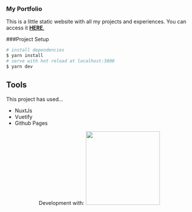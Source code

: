 ### My Portfolio

This is a little static website with all my projects and experiences. You can access it <a href="https://talis-fb.github.io/portfolio/"> <b>HERE</b>. </a>

###Project Setup
```bash
# install dependencies
$ yarn install
# serve with hot reload at localhost:3000
$ yarn dev
```

## Tools

This project has used... 

* NuxtJs
* Vuetify
* Github Pages

<p align="center">
Development with: <img height="200" src="https://cdn.jsdelivr.net/gh/devicons/devicon/icons/nuxtjs/nuxtjs-original-wordmark.svg" />
</p>
